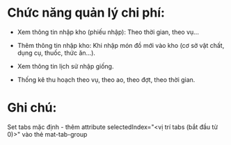 # Chức năng quản lý chi phí:

* Xem thông tin nhập kho (phiếu nhập): Theo thời gian, theo vụ...

* Thêm thông tin nhập kho: Khi nhập món đồ mới vào kho (cơ sở vật chất, dụng cụ, thuốc, thức ăn...).

* Xem thông tin lịch sử nhập giống.

* Thống kê thu hoạch theo vụ, theo ao, theo đợt, theo thời gian.

# Ghi chú:

Set tabs mặc định - thêm attribute selectedIndex="<vị trí tabs (bắt đầu từ 0)>"  vào thẻ mat-tab-group